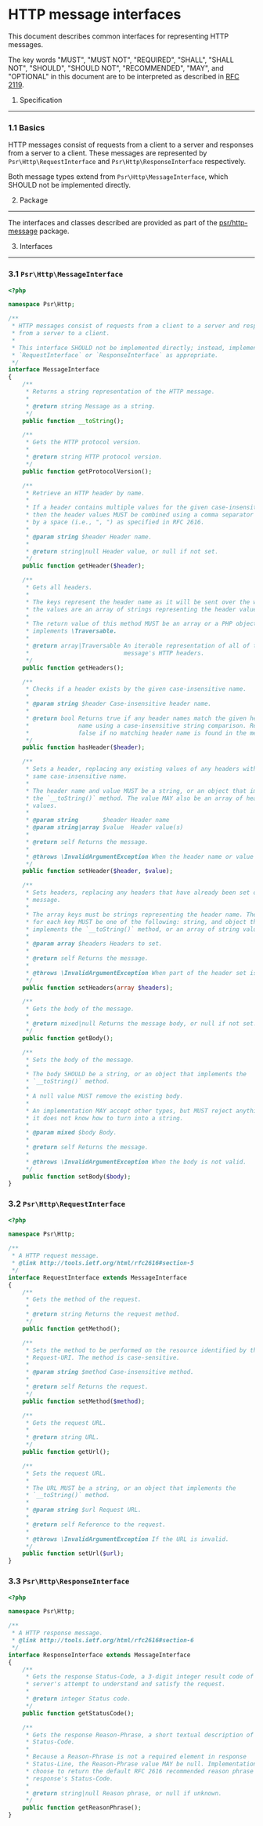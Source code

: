 ﻿HTTP message interfaces
=======================

This document describes common interfaces for representing HTTP messages.

The key words "MUST", "MUST NOT", "REQUIRED", "SHALL", "SHALL NOT", "SHOULD",
"SHOULD NOT", "RECOMMENDED", "MAY", and "OPTIONAL" in this document are to be
interpreted as described in [RFC 2119][].

[RFC 2119]: http://tools.ietf.org/html/rfc2119

1. Specification
----------------

### 1.1 Basics

HTTP messages consist of requests from a client to a server and responses from
a server to a client. These messages are represented by
`Psr\Http\RequestInterface` and `Psr\Http\ResponseInterface` respectively.

Both message types extend from `Psr\Http\MessageInterface`, which SHOULD not be
implemented directly.

2. Package
----------

The interfaces and classes described are provided as part of the
[psr/http-message](https://packagist.org/packages/psr/http-message) package.

3. Interfaces
-------------

### 3.1 `Psr\Http\MessageInterface`

```php
<?php

namespace Psr\Http;

/**
 * HTTP messages consist of requests from a client to a server and responses
 * from a server to a client.
 *
 * This interface SHOULD not be implemented directly; instead, implement
 * `RequestInterface` or `ResponseInterface` as appropriate.
 */
interface MessageInterface
{
    /**
     * Returns a string representation of the HTTP message.
     *
     * @return string Message as a string.
     */
    public function __toString();

    /**
     * Gets the HTTP protocol version.
     *
     * @return string HTTP protocol version.
     */
    public function getProtocolVersion();

    /**
     * Retrieve an HTTP header by name.
     *
     * If a header contains multiple values for the given case-insensitive name,
     * then the header values MUST be combined using a comma separator followed
     * by a space (i.e., ", ") as specified in RFC 2616.
     *
     * @param string $header Header name.
     *
     * @return string|null Header value, or null if not set.
     */
    public function getHeader($header);

    /**
     * Gets all headers.
     *
     * The keys represent the header name as it will be sent over the wire, and
     * the values are an array of strings representing the header values.
     *
     * The return value of this method MUST be an array or a PHP object that
     * implements \Traversable.
     *
     * @return array|Traversable An iterable representation of all of the
     *                           message's HTTP headers.
     */
    public function getHeaders();

    /**
     * Checks if a header exists by the given case-insensitive name.
     *
     * @param string $header Case-insensitive header name.
     *
     * @return bool Returns true if any header names match the given header
     *              name using a case-insensitive string comparison. Returns
     *              false if no matching header name is found in the message.
     */
    public function hasHeader($header);

    /**
     * Sets a header, replacing any existing values of any headers with the
     * same case-insensitive name.
     *
     * The header name and value MUST be a string, or an object that implement
     * the `__toString()` method. The value MAY also be an array of header
     * values.
     *
     * @param string       $header Header name
     * @param string|array $value  Header value(s)
     *
     * @return self Returns the message.
     *
     * @throws \InvalidArgumentException When the header name or value is not valid.
     */
    public function setHeader($header, $value);

    /**
     * Sets headers, replacing any headers that have already been set on the
     * message.
     *
     * The array keys must be strings representing the header name. The values
     * for each key MUST be one of the following: string, and object that
     * implements the `__toString()` method, or an array of string values.
     *
     * @param array $headers Headers to set.
     *
     * @return self Returns the message.
     *
     * @throws \InvalidArgumentException When part of the header set is not valid.
     */
    public function setHeaders(array $headers);

    /**
     * Gets the body of the message.
     *
     * @return mixed|null Returns the message body, or null if not set.
     */
    public function getBody();

    /**
     * Sets the body of the message.
     *
     * The body SHOULD be a string, or an object that implements the
     * `__toString()` method.
     *
     * A null value MUST remove the existing body.
     *
     * An implementation MAY accept other types, but MUST reject anything that
     * it does not know how to turn into a string.
     *
     * @param mixed $body Body.
     *
     * @return self Returns the message.
     *
     * @throws \InvalidArgumentException When the body is not valid.
     */
    public function setBody($body);
}
```

### 3.2 `Psr\Http\RequestInterface`

```php
<?php

namespace Psr\Http;

/**
 * A HTTP request message.
 * @link http://tools.ietf.org/html/rfc2616#section-5
 */
interface RequestInterface extends MessageInterface
{
    /**
     * Gets the method of the request.
     *
     * @return string Returns the request method.
     */
    public function getMethod();

    /**
     * Sets the method to be performed on the resource identified by the
     * Request-URI. The method is case-sensitive.
     *
     * @param string $method Case-insensitive method.
     *
     * @return self Returns the request.
     */
    public function setMethod($method);

    /**
     * Gets the request URL.
     *
     * @return string URL.
     */
    public function getUrl();

    /**
     * Sets the request URL.
     *
     * The URL MUST be a string, or an object that implements the
     * `__toString()` method.
     *
     * @param string $url Request URL.
     *
     * @return self Reference to the request.
     *
     * @throws \InvalidArgumentException If the URL is invalid.
     */
    public function setUrl($url);
}
```

### 3.3 `Psr\Http\ResponseInterface`

```php
<?php

namespace Psr\Http;

/**
 * A HTTP response message.
 * @link http://tools.ietf.org/html/rfc2616#section-6
 */
interface ResponseInterface extends MessageInterface
{
    /**
     * Gets the response Status-Code, a 3-digit integer result code of the
     * server's attempt to understand and satisfy the request.
     *
     * @return integer Status code.
     */
    public function getStatusCode();

    /**
     * Gets the response Reason-Phrase, a short textual description of the
     * Status-Code.
     *
     * Because a Reason-Phrase is not a required element in response
     * Status-Line, the Reason-Phrase value MAY be null. Implementations MAY
     * choose to return the default RFC 2616 recommended reason phrase for the
     * response's Status-Code.
     *
     * @return string|null Reason phrase, or null if unknown.
     */
    public function getReasonPhrase();
}
```
